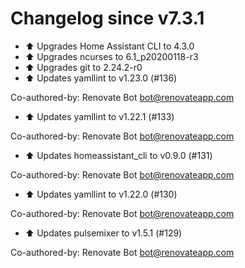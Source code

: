 # Changelog since v7.3.1
- :arrow_up: Upgrades Home Assistant CLI to 4.3.0 
- :arrow_up: Upgrades ncurses to 6.1_p20200118-r3 
- :arrow_up: Upgrades git to 2.24.2-r0 
- :arrow_up: Updates yamllint to v1.23.0 (#136)

Co-authored-by: Renovate Bot <bot@renovateapp.com> 
- :arrow_up: Updates yamllint to v1.22.1 (#133)

Co-authored-by: Renovate Bot <bot@renovateapp.com> 
- :arrow_up: Updates homeassistant_cli to v0.9.0 (#131)

Co-authored-by: Renovate Bot <bot@renovateapp.com> 
- :arrow_up: Updates yamllint to v1.22.0 (#130)

Co-authored-by: Renovate Bot <bot@renovateapp.com> 
- :arrow_up: Updates pulsemixer to v1.5.1 (#129)

Co-authored-by: Renovate Bot <bot@renovateapp.com> 
